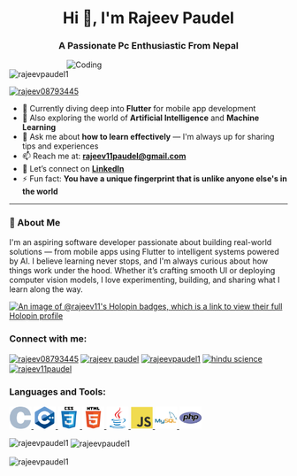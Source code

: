 <h1 align="center">Hi 👋, I'm Rajeev Paudel</h1>
<h3 align="center">A Passionate Pc Enthusiastic From Nepal</h3>
<img align="right" alt="Coding" width="400" src="https://i.pinimg.com/originals/e8/f4/53/e8f453469a3ec97ecd354df465d73913.gif">

<p align="left"> <img src="https://komarev.com/ghpvc/?username=rajeevpaudel1&label=Profile%20views&color=0e75b6&style=flat" alt="rajeevpaudel1" /> </p>

<p align="left"> <a href="https://twitter.com/rajeev08793445" target="blank"><img src="https://img.shields.io/twitter/follow/rajeev08793445?logo=twitter&style=for-the-badge" alt="rajeev08793445" /></a> </p>

- 🌱 Currently diving deep into **Flutter** for mobile app development  
- 🤖 Also exploring the world of **Artificial Intelligence** and **Machine Learning**  
- 💬 Ask me about **how to learn effectively** — I'm always up for sharing tips and experiences  
- 📫 Reach me at: **rajeev11paudel@gmail.com**  
- 🔗 Let’s connect on [**LinkedIn**](https://www.linkedin.com/in/rajeevpaudel1/)  
- ⚡ Fun fact: **You have a unique fingerprint that is unlike anyone else's in the world**

---

### 💼 About Me

I'm an aspiring software developer passionate about building real-world solutions — from mobile apps using Flutter to intelligent systems powered by AI. I believe learning never stops, and I'm always curious about how things work under the hood. Whether it’s crafting smooth UI or deploying computer vision models, I love experimenting, building, and sharing what I learn along the way.



[![An image of @rajeev11's Holopin badges, which is a link to view their full Holopin profile](https://holopin.me/rajeev11)](https://holopin.io/@rajeev11)

<h3 align="left">Connect with me:</h3>
<p align="left">
<a href="https://twitter.com/rajeev08793445" target="blank"><img align="center" src="https://raw.githubusercontent.com/rahuldkjain/github-profile-readme-generator/master/src/images/icons/Social/twitter.svg" alt="rajeev08793445" height="30" width="40" /></a>
<a href="https://fb.com/rajeev paudel" target="blank"><img align="center" src="https://raw.githubusercontent.com/rahuldkjain/github-profile-readme-generator/master/src/images/icons/Social/facebook.svg" alt="rajeev paudel" height="30" width="40" /></a>
<a href="https://instagram.com/rajeevpaudel1" target="blank"><img align="center" src="https://raw.githubusercontent.com/rahuldkjain/github-profile-readme-generator/master/src/images/icons/Social/instagram.svg" alt="rajeevpaudel1" height="30" width="40" /></a>
<a href="https://www.youtube.com/c/hindu science" target="blank"><img align="center" src="https://raw.githubusercontent.com/rahuldkjain/github-profile-readme-generator/master/src/images/icons/Social/youtube.svg" alt="hindu science" height="30" width="40" /></a>
<a href="https://www.hackerrank.com/rajeev11paudel" target="blank"><img align="center" src="https://raw.githubusercontent.com/rahuldkjain/github-profile-readme-generator/master/src/images/icons/Social/hackerrank.svg" alt="rajeev11paudel" height="30" width="40" /></a>
</p>

<h3 align="left">Languages and Tools:</h3>
<p align="left"> <a href="https://www.cprogramming.com/" target="_blank" rel="noreferrer"> <img src="https://raw.githubusercontent.com/devicons/devicon/master/icons/c/c-original.svg" alt="c" width="40" height="40"/> </a> <a href="https://www.w3schools.com/cpp/" target="_blank" rel="noreferrer"> <img src="https://raw.githubusercontent.com/devicons/devicon/master/icons/cplusplus/cplusplus-original.svg" alt="cplusplus" width="40" height="40"/> </a> <a href="https://www.w3schools.com/css/" target="_blank" rel="noreferrer"> <img src="https://raw.githubusercontent.com/devicons/devicon/master/icons/css3/css3-original-wordmark.svg" alt="css3" width="40" height="40"/> </a> <a href="https://www.w3.org/html/" target="_blank" rel="noreferrer"> <img src="https://raw.githubusercontent.com/devicons/devicon/master/icons/html5/html5-original-wordmark.svg" alt="html5" width="40" height="40"/> </a> <a href="https://www.java.com" target="_blank" rel="noreferrer"> <img src="https://raw.githubusercontent.com/devicons/devicon/master/icons/java/java-original.svg" alt="java" width="40" height="40"/> </a> <a href="https://developer.mozilla.org/en-US/docs/Web/JavaScript" target="_blank" rel="noreferrer"> <img src="https://raw.githubusercontent.com/devicons/devicon/master/icons/javascript/javascript-original.svg" alt="javascript" width="40" height="40"/> </a> <a href="https://www.mysql.com/" target="_blank" rel="noreferrer"> <img src="https://raw.githubusercontent.com/devicons/devicon/master/icons/mysql/mysql-original-wordmark.svg" alt="mysql" width="40" height="40"/> </a> <a href="https://www.php.net" target="_blank" rel="noreferrer"> <img src="https://raw.githubusercontent.com/devicons/devicon/master/icons/php/php-original.svg" alt="php" width="40" height="40"/> </a> </p>

<p><img align="left" src="https://github-readme-stats.vercel.app/api/top-langs?username=rajeevpaudel1&show_icons=true&locale=en&layout=compact" alt="rajeevpaudel1" /></p>

<p>&nbsp;<img align="center" src="https://github-readme-stats.vercel.app/api?username=rajeevpaudel1&show_icons=true&locale=en" alt="rajeevpaudel1" /></p>

<p><img align="center" src="https://github-readme-streak-stats.herokuapp.com/?user=rajeevpaudel1&" alt="rajeevpaudel1" /></p>
